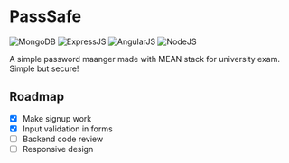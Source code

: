 # PassSafe

![MongoDB](https://img.shields.io/badge/MongoDB-4EA94B?style=for-the-badge&logo=mongodb&logoColor=white)
![ExpressJS](https://img.shields.io/badge/Express.js-404D59?style=for-the-badge)
![AngularJS](https://img.shields.io/badge/AngularJS-E23237?style=for-the-badge&logo=angularjs&logoColor=white)
![NodeJS](https://img.shields.io/badge/Node.js-43853D?style=for-the-badge&logo=node.js&logoColor=white)

A simple password maanger made with MEAN stack for university exam. Simple but secure!

## Roadmap
- [X] Make signup work
- [X] Input validation in forms
- [ ] Backend code review
- [ ] Responsive design
